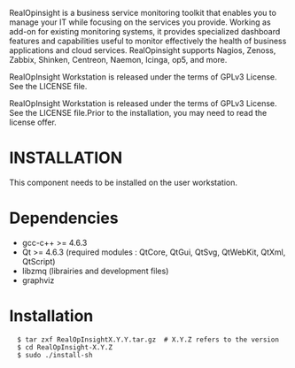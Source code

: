 RealOpinsight is a business service monitoring toolkit that enables you to manage your IT while focusing on the services you provide. Working as add-on for existing monitoring systems, it provides specialized dashboard features and capabilities useful to monitor effectively the health of business applications and cloud services. RealOpinsight supports Nagios, Zenoss, Zabbix, Shinken, Centreon, Naemon, Icinga, op5, and more. 

RealOpInsight Workstation is released under the terms of GPLv3 License. See the LICENSE file.


RealOpInsight Workstation is released under the terms of GPLv3 License.
See the LICENSE file.Prior to the installation, you may need to read
the license offer.
 

INSTALLATION
=
This component needs to be installed on the user workstation.

Dependencies
==

- gcc-c++ >= 4.6.3
- Qt >= 4.6.3 (required modules : QtCore, QtGui, QtSvg, QtWebKit, QtXml, QtScript)
- libzmq (librairies and development files)
- graphviz
 
Installation
==

```
  $ tar zxf RealOpInsightX.Y.Y.tar.gz  # X.Y.Z refers to the version
  $ cd RealOpInsight-X.Y.Z
  $ sudo ./install-sh
```
